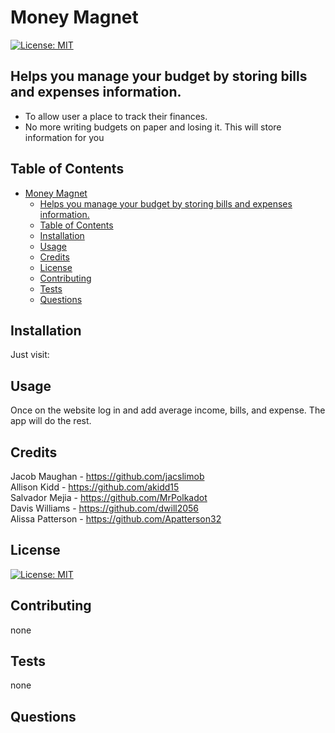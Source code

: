 # Money Magnet
[![License: MIT](https://img.shields.io/badge/License-MIT-yellow.svg)](./LICENSE)
## Helps you manage your budget by storing bills and expenses information.
               
  - To allow user a place to track their finances.
  - No more writing budgets on paper and losing it. This will store information for you

        
## Table of Contents        
        
- [Money Magnet](#money-magnet)
  - [Helps you manage your budget by storing bills and expenses information.](#helps-you-manage-your-budget-by-storing-bills-and-expenses-information)
  - [Table of Contents](#table-of-contents)
  - [Installation](#installation)
  - [Usage](#usage)
  - [Credits](#credits)
  - [License](#license)
  - [Contributing](#contributing)
  - [Tests](#tests)
  - [Questions](#questions)
        
## Installation
        
Just visit:
        
## Usage
        
Once on the website log in and add average income, bills, and expense. The app will do the rest.
        
## Credits
       
Jacob Maughan - https://github.com/jacslimob  
Allison Kidd - https://github.com/akidd15  
Salvador Mejia - https://github.com/MrPolkadot   
Davis Williams - https://github.com/dwill2056  
Alissa Patterson - https://github.com/Apatterson32  
        
## License

[![License: MIT](https://img.shields.io/badge/License-MIT-yellow.svg)](./LICENSE)
        
## Contributing
        
none

## Tests

none

## Questions


